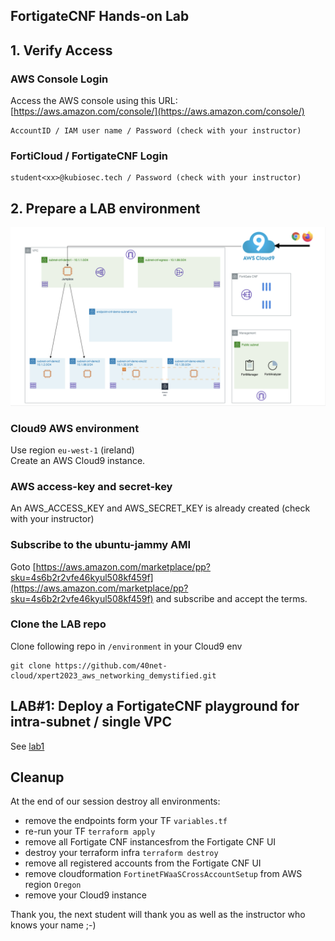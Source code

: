 ## FortigateCNF Hands-on Lab

## 1. Verify Access
### AWS Console Login
Access the AWS console using this URL: [https://aws.amazon.com/console/](https://aws.amazon.com/console/)
```
AccountID / IAM user name / Password (check with your instructor)
```
### FortiCloud / FortigateCNF Login
```
student<xx>@kubiosec.tech / Password (check with your instructor)
```

## 2. Prepare a LAB environment
<img src=".\images\management-access.png">

### Cloud9 AWS environment
Use region `eu-west-1` (ireland) <br>
Create an AWS Cloud9 instance.

### AWS access-key and secret-key
An AWS_ACCESS_KEY and AWS_SECRET_KEY is already created (check with your instructor)

### Subscribe to the ubuntu-jammy AMI
Goto [https://aws.amazon.com/marketplace/pp?sku=4s6b2r2vfe46kyul508kf459f](https://aws.amazon.com/marketplace/pp?sku=4s6b2r2vfe46kyul508kf459f) and subscribe and accept the terms.

### Clone the LAB repo 
Clone following repo in `/environment` in your Cloud9 env
```
git clone https://github.com/40net-cloud/xpert2023_aws_networking_demystified.git
```
## LAB#1: Deploy a FortigateCNF playground for intra-subnet / single VPC
See [lab1](./docs/lab1.md)

## Cleanup 
At the end of our session destroy all environments: 
- remove the endpoints form your TF `variables.tf`
- re-run your TF `terraform apply`
- remove all Fortigate CNF instancesfrom the Fortigate CNF UI
- destroy your terraform infra `terraform destroy`
- remove all registered accounts from the Fortigate CNF UI
- remove cloudformation `FortinetFWaaSCrossAccountSetup` from AWS region `Oregon`
- remove your Cloud9 instance

Thank you, the next student will thank you as well as the instructor who knows your name ;-)
